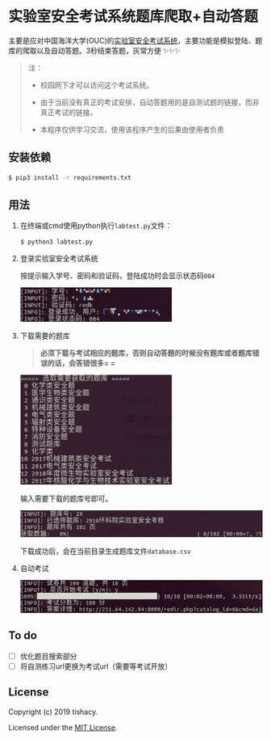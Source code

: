 # 实验室安全考试系统题库爬取+自动答题

主要是应对中国海洋大学(OUC)的[实验室安全考试系统](http://211.64.142.94:8080)，主要功能是模拟登陆、题库的爬取以及自动答题。3秒结束答题，灰常方便 :sparkles::sparkles::sparkles:

> 注：
>
> - 校园网下才可以访问这个考试系统。
>
> - 由于当前没有真正的考试安排，自动答题用的是自测试题的链接，而非真正考试的链接。
> - 本程序仅供学习交流，使用该程序产生的后果由使用者负责

## 安装依赖

```bash
$ pip3 install -r requirements.txt
```

## 用法

1. 在终端或cmd使用python执行`labtest.py`文件：

   ```bash
   $ python3 labtest.py
   ```

2. 登录实验室安全考试系统

   按提示输入学号、密码和验证码，登陆成功时会显示状态码`004`

   <img src="./img/login.jpg" width="300px" alt="login">

3. 下载需要的题库

   > **必须下载与考试相应的题库，否则自动答题的时候没有题库或者题库错误的话，会答错很多= =**

   <img src="./img/database.png" width="300px" alt="database">

   输入需要下载的题库号即可。

   <img src="./img/database2.png" width="500px" alt="input database index">

   下载成功后，会在当前目录生成题库文件`database.csv`

4. 自动考试

   <img src="./img/auto_answer.png" width="500px" alt="auto answer">


## To do

- [ ] 优化题目搜索部分
- [ ] 将自测练习url更换为考试url（需要等考试开放）

## License

Copyright (c) 2019 tishacy.

Licensed under the [MIT License](./LICENSE).